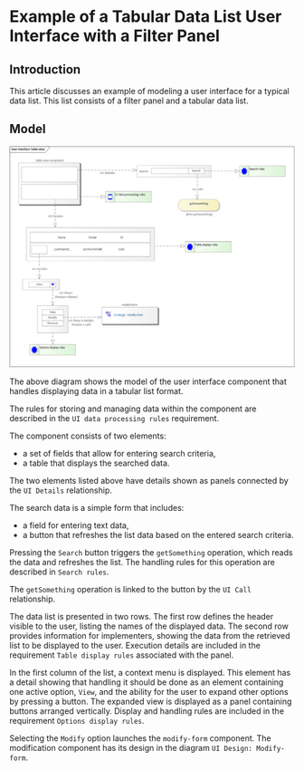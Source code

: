 # Example of a Tabular Data List User Interface with a Filter Panel

## Introduction

This article discusses an example of modeling a user interface for a typical data list. This list consists of a filter panel and a tabular data list.

## Model

![Table component view](../../img/data-table-view-model.png)

The above diagram shows the model of the user interface component that handles displaying data in a tabular list format.

The rules for storing and managing data within the component are described in the `UI data processing rules` requirement.

The component consists of two elements:

* a set of fields that allow for entering search criteria,
* a table that displays the searched data.

The two elements listed above have details shown as panels connected by the `UI Details` relationship.

The search data is a simple form that includes:

* a field for entering text data,
* a button that refreshes the list data based on the entered search criteria.

Pressing the `Search` button triggers the `getSomething` operation, which reads the data and refreshes the list. The handling rules for this operation are described in `Search rules`.

The `getSomething` operation is linked to the button by the `UI Call` relationship.

The data list is presented in two rows. The first row defines the header visible to the user, listing the names of the displayed data. The second row provides information for implementers, showing the data from the retrieved list to be displayed to the user. Execution details are included in the requirement `Table display rules` associated with the panel.

In the first column of the list, a context menu is displayed. This element has a detail showing that handling it should be done as an element containing one active option, `View`, and the ability for the user to expand other options by pressing a button. The expanded view is displayed as a panel containing buttons arranged vertically. Display and handling rules are included in the requirement `Options display rules`.

Selecting the `Modify` option launches the `modify-form` component. The modification component has its design in the diagram `UI Design: Modify-form`.
